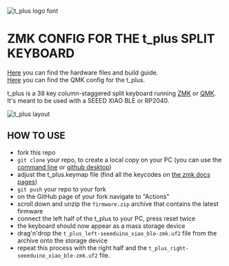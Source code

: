 <picture>
  <source media="(prefers-color-scheme: dark)" srcset="/docs/images/t_plus_logo_dark.svg">
  <source media="(prefers-color-scheme: light)" srcset="/docs/images/t_plus_logo_bright.svg">
  <img alt="t_plus logo font" src="/docs/images/t_plus_logo_bright.svg">
</picture>

# ZMK CONFIG FOR THE t_plus SPLIT KEYBOARD

[Here](https://github.com/GEIGEIGEIST/t_plus) you can find the hardware files and build guide.\
[Here](https://github.com/GEIGEIGEIST/qmk-config-t_plus) you can find the QMK config for the t_plus.

t_plus is a 38 key column-staggered split keyboard running [ZMK](https://zmk.dev/) or [QMK](https://docs.qmk.fm/). It's meant to be used with a SEEED XIAO BLE or RP2040.


![t_plus layout](/docs/images/t_plus_layout.svg)



## HOW TO USE

- fork this repo
- `git clone` your repo, to create a local copy on your PC (you can use the [command line](https://www.atlassian.com/git/tutorials) or [github desktop](https://desktop.github.com/))
- adjust the t_plus.keymap file (find all the keycodes on [the zmk docs pages](https://zmk.dev/docs/codes/))
- `git push` your repo to your fork
- on the GitHub page of your fork navigate to "Actions"
- scroll down and unzip the `firmware.zip` archive that contains the latest firmware
- connect the left half of the t_plus to your PC, press reset twice
- the keyboard should now appear as a mass storage device
- drag'n'drop the `t_plus_left-seeeduino_xiao_ble-zmk.uf2` file from the archive onto the storage device
- repeat this process with the right half and the `t_plus_right-seeeduino_xiao_ble-zmk.uf2` file.